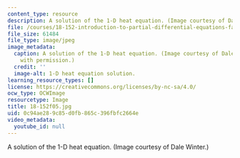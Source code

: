 ```yaml
---
content_type: resource
description: A solution of the 1-D heat equation. (Image courtesy of Dale Winter.)
file: /courses/18-152-introduction-to-partial-differential-equations-fall-2005/0c94ae289c85d0fb865c396fbfc2664e_18-152f05.jpg
file_size: 61484
file_type: image/jpeg
image_metadata:
  caption: A solution of the 1-D heat equation. (Image courtesy of Dale Winter. Used
    with permission.)
  credit: ''
  image-alt: 1-D heat equation solution.
learning_resource_types: []
license: https://creativecommons.org/licenses/by-nc-sa/4.0/
ocw_type: OCWImage
resourcetype: Image
title: 18-152f05.jpg
uid: 0c94ae28-9c85-d0fb-865c-396fbfc2664e
video_metadata:
  youtube_id: null
---
```

A solution of the 1-D heat equation. (Image courtesy of Dale Winter.)